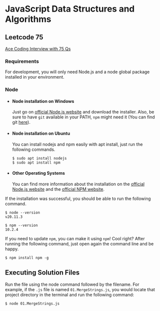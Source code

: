 # JavaScript Data Structures and Algorithms

## Leetcode 75
[Ace Coding Interview with 75 Qs](https://leetcode.com/studyplan/leetcode-75/)

### Requirements

For development, you will only need Node.js and a node global package installed in your environment.

### Node
- #### Node installation on Windows

  Just go on [official Node.js website](https://nodejs.org/) and download the installer.
Also, be sure to have `git` available in your PATH, `npm` might need it (You can find git [here](https://git-scm.com/)).

- #### Node installation on Ubuntu

  You can install nodejs and npm easily with apt install, just run the following commands.

      $ sudo apt install nodejs
      $ sudo apt install npm

- #### Other Operating Systems
  You can find more information about the installation on the [official Node.js website](https://nodejs.org/) and the [official NPM website](https://npmjs.org/).

If the installation was successful, you should be able to run the following command.

    $ node --version
    v20.11.3

    $ npm --version
    10.2.4

If you need to update `npm`, you can make it using `npm`! Cool right? After running the following command, just open again the command line and be happy.

    $ npm install npm -g


## Executing Solution Files

Run the file using the node command followed by the filename. For example, if the ```.js``` file is named ```01.MergeStrings.js```, you would locate that project directory in the terminal and run the following command:

```
$ node 01.MergeStrings.js
```

